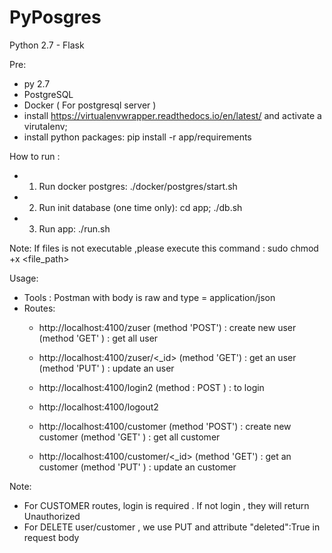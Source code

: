 # PyPosgres
Python 2.7 - Flask

Pre:
 - py 2.7
 - PostgreSQL
 - Docker ( For postgresql server )
 - install https://virtualenvwrapper.readthedocs.io/en/latest/ and activate a virutalenv;
 - install python packages:
    pip install -r app/requirements


How to run :
 - 1. Run docker postgres:
    ./docker/postgres/start.sh
 - 2. Run init database (one time only):
    cd app;
    ./db.sh
 - 3. Run app:
    ./run.sh

Note: If files is not executable ,please execute this command :
    sudo chmod +x <file_path>


Usage:
 + Tools : Postman with body is raw and type = application/json
 + Routes:
    -  http://localhost:4100/zuser
        (method 'POST') : create new user
        (method 'GET' ) : get all user

    -  http://localhost:4100/zuser/<_id>
        (method 'GET') : get an user
        (method 'PUT' ) : update an user

    -  http://localhost:4100/login2
        (method : POST ) : to login

    -  http://localhost:4100/logout2



    -  http://localhost:4100/customer
        (method 'POST') : create new customer
        (method 'GET' ) : get all customer

    -  http://localhost:4100/customer/<_id>
        (method 'GET') : get an customer
        (method 'PUT' ) : update an customer

Note: 
- For CUSTOMER routes, login is required . If not login , they will return Unauthorized
- For DELETE user/customer , we use PUT and attribute "deleted":True  in request body 



 
